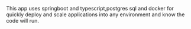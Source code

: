 This app uses springboot and typescript,postgres sql and docker for quickly deploy and scale applications into any environment and know the code will run.
